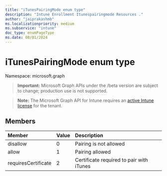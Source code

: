 ```yaml
---
title: "iTunesPairingMode enum type"
description: "Intune Enrollment Itunespairingmode Resources ."
author: "jaiprakashmb"
ms.localizationpriority: medium
ms.subservice: "intune"
doc_type: enumPageType
ms.date: 08/01/2024
---
```


# iTunesPairingMode enum type

Namespace: microsoft.graph

> **Important:** Microsoft Graph APIs under the /beta version are subject to change; production use is not supported.

> **Note:** The Microsoft Graph API for Intune requires an [active Intune license](https://go.microsoft.com/fwlink/?linkid=839381) for the tenant.



## Members
|Member|Value|Description|
|:---|:---|:---|
|disallow|0|Pairing is not allowed|
|allow|1|Pairing allowed|
|requiresCertificate|2|Certificate required to pair with iTunes|
